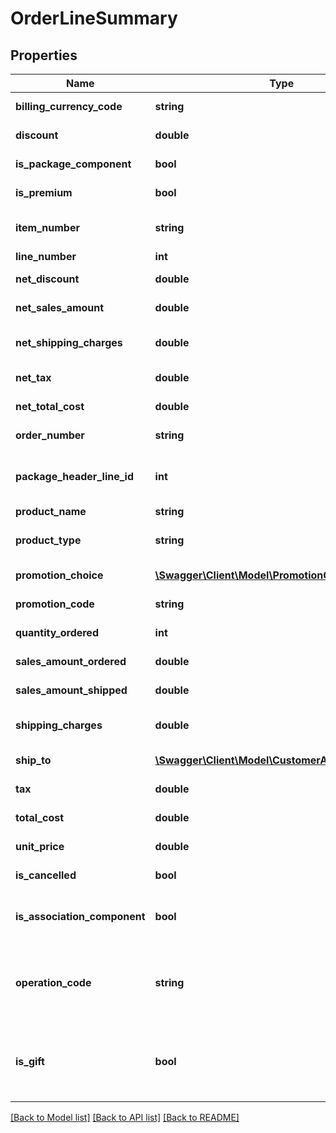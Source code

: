 # OrderLineSummary

## Properties
Name | Type | Description | Notes
------------ | ------------- | ------------- | -------------
**billing_currency_code** | **string** | Billing currency code. | [optional] 
**discount** | **double** | Order line discount amount. | [optional] 
**is_package_component** | **bool** | Is this a package component? | [optional] 
**is_premium** | **bool** | Is this order line a premium? | [optional] 
**item_number** | **string** | Item number of the product on the order line. | [optional] 
**line_number** | **int** | Order line ID | [optional] 
**net_discount** | **double** | Order line discount amount. | [optional] 
**net_sales_amount** | **double** | Order line sales amount. | [optional] 
**net_shipping_charges** | **double** | Order line shipping/postage charges. | [optional] 
**net_tax** | **double** | Order line tax amount. | [optional] 
**net_total_cost** | **double** | Net order line cost. | [optional] 
**order_number** | **string** | The Advantage order number. | [optional] 
**package_header_line_id** | **int** | Returns the line ID of the package header, or zero. | [optional] 
**product_name** | **string** | Product title. | [optional] 
**product_type** | **string** | Product type (e.g. CIR, PRO, CEM). | [optional] 
**promotion_choice** | [**\Swagger\Client\Model\PromotionChoiceSummary**](PromotionChoiceSummary.md) | Promotion choice. | [optional] 
**promotion_code** | **string** | Promotion/key code. | [optional] 
**quantity_ordered** | **int** | Quantity ordered. | [optional] 
**sales_amount_ordered** | **double** | Order line sales amount. | [optional] 
**sales_amount_shipped** | **double** | Order line sales amount. | [optional] 
**shipping_charges** | **double** | Order line shipping/postage charges. | [optional] 
**ship_to** | [**\Swagger\Client\Model\CustomerAddressSummary**](CustomerAddressSummary.md) | Ship-to customer | [optional] 
**tax** | **double** | Order line tax amount. | [optional] 
**total_cost** | **double** | Net order line cost. | [optional] 
**unit_price** | **double** | Price per quantity ordered. | [optional] 
**is_cancelled** | **bool** | Is the order line canceled? | [optional] 
**is_association_component** | **bool** | Is the order line a component of an association membership? | [optional] 
**operation_code** | **string** | Operation code for subscription order line. Blank for non-subscription order line. | [optional] 
**is_gift** | **bool** | True if the bill-to customer number does not match the ship-to customer number | [optional] 

[[Back to Model list]](../README.md#documentation-for-models) [[Back to API list]](../README.md#documentation-for-api-endpoints) [[Back to README]](../README.md)


